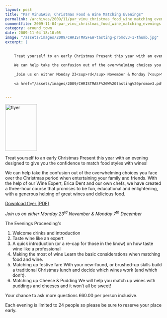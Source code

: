 ```yaml
---
layout: post
title: "Par Vinu&#58; Christmas Food & Wine Matching Evenings"
permalink: /archives/2009/11/par_vinu_christmas_food_wine_matching_evenings.html
commentfile: 2009-11-04-par_vinu_christmas_food_wine_matching_evenings
category: around_town
date: 2009-11-04 18:10:05
image: "/assets/images/2009/CHRISTMASF&W-tasting-promov3-1-thumb.jpg"
excerpt: |
    
    
    Treat yourself to an early Christmas Present this year with an evening designed to give you the confidence to match food styles with wines!
    
    We can help take the confusion out of the overwhelming choices you face over the Christmas period when entertaining your family and friends. With the help of our Wine Expert, Erica Dent and our own chefs, we have created a three-hour course that promises to be fun, educational and enlightening, with a generous helping of great wines and delicious food.
    
    _Join us on either Monday 23<sup>rd</sup> November & Monday 7<sup>th</sup> December_
    
    <a href="/assets/images/2009/CHRISTMASF%26W%20tasting%20promov3.pdf">Download flyer [PDF]</a>
    

---
```


<a href="/assets/images/2009/CHRISTMASF&W-tasting-promov3-1.jpg"><img src="/assets/images/2009/CHRISTMASF&W-tasting-promov3-1-thumb.jpg" width="102" height="150" alt="flyer" class="photo right" /></a>

Treat yourself to an early Christmas Present this year with an evening designed to give you the confidence to match food styles with wines!

We can help take the confusion out of the overwhelming choices you face over the Christmas period when entertaining your family and friends. With the help of our Wine Expert, Erica Dent and our own chefs, we have created a three-hour course that promises to be fun, educational and enlightening, with a generous helping of great wines and delicious food.

<a href="/assets/images/2009/CHRISTMASF%26W%20tasting%20promov3.pdf">Download flyer \[PDF\]</a>

*Join us on either Monday 23<sup>rd</sup> November & Monday 7<sup>th</sup> December*

The Evenings Proceeding's

1.  Welcome drinks and introduction
2.  Taste wine like an expert
3.  A quick introduction (or a re-cap for those in the know) on how taste wine like a professional
4.  Making the most of wine Learn the basic considerations when matching food and wine.
5.  Matching up festive fare With your new-found, or brushed-up skills build a traditional Christmas lunch and decide which wines work (and which donʼt).
6.  Matching up Cheese & Pudding We will help you match up wines with puddings and cheeses and it wonʼt all be sweet!

Your chance to ask more questions £60.00 per person inclusive.

Each evening is limited to 24 people so please be sure to reserve your place early.
